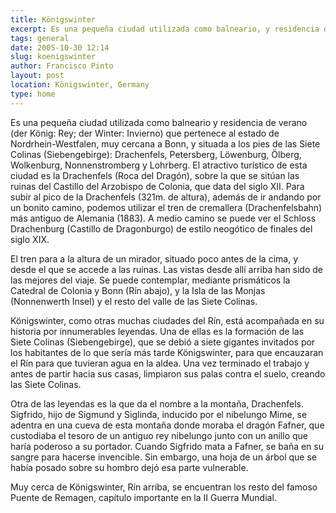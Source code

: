 ```yaml
---
title: Königswinter
excerpt: Es una pequeña ciudad utilizada como balneario, y residencia de veraneo en el land de Nordrhein-Westfalen.
tags: general
date: 2005-10-30 12:14
slug: koenigswinter
author: Francisco Pinto
layout: post
location: Königswinter, Germany
type: home
---
```


Es una pequeña ciudad utilizada como balneario y residencia de verano (der König: Rey; der Winter: Invierno) que pertenece al estado de Nordrhein-Westfalen, muy cercana a Bonn, y situada a los pies de las Siete Colinas (Siebengebirge): Drachenfels, Petersberg, Löwenburg, Ölberg, Wolkenburg, Nonnenstromberg y Lohrberg. El atractivo turístico de esta ciudad es la Drachenfels (Roca del Dragón), sobre la que se sitúan las ruinas del Castillo del Arzobispo de Colonia, que data del siglo XII. Para subir al pico de la Drachenfels (321m. de altura), además de ir andando por un bonito camino, podemos utilizar el tren de cremallera (Drachenfelsbahn) más antiguo de Alemania (1883). A medio camino se puede ver el Schloss Drachenburg (Castillo de Dragonburgo) de estilo neogótico de finales del siglo XIX.

El tren para a la altura de un mirador, situado poco antes de la cima, y desde el que se accede a las ruinas. Las vistas desde allí arriba han sido de las mejores del viaje. Se puede contemplar, mediante prismáticos la Catedral de Colonia y Bonn (Rín abajo), y la Isla de las Monjas (Nonnenwerth Insel) y el resto del valle de las Siete Colinas.

Königswinter, como otras muchas ciudades del Rín, está acompañada en su historia por innumerables leyendas. Una de ellas es la formación de las Siete Colinas (Siebengebirge), que se debió a siete gigantes invitados por los habitantes de lo que sería más tarde Königswinter, para que encauzaran el Rín para que tuvieran agua en la aldea. Una vez terminado el trabajo y antes de partir hacia sus casas, limpiaron sus palas contra el suelo, creando las Siete Colinas.

Otra de las leyendas es la que da el nombre a la montaña, Drachenfels. Sigfrido, hijo de Sigmund y Siglinda, inducido por el nibelungo Mime, se adentra en una cueva de esta montaña donde moraba el dragón Fafner, que custodiaba el tesoro de un antiguo rey nibelungo junto con un anillo que haría poderoso a su portador. Cuando Sigfrido mata a Fafner, se baña en su sangre para hacerse invencible. Sin embargo, una hoja de un árbol que se había posado sobre su hombro dejó esa parte vulnerable.

Muy cerca de Königswinter, Rín arriba, se encuentran los resto del famoso Puente de Remagen, capítulo importante en la II Guerra Mundial.
